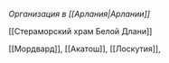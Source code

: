 *Организация в [[Арлания|Арлании]]*

[[Стераморский храм Белой Длани]] 

[[Мордвард]], [[Акатош]], [[Лоскутия]], 